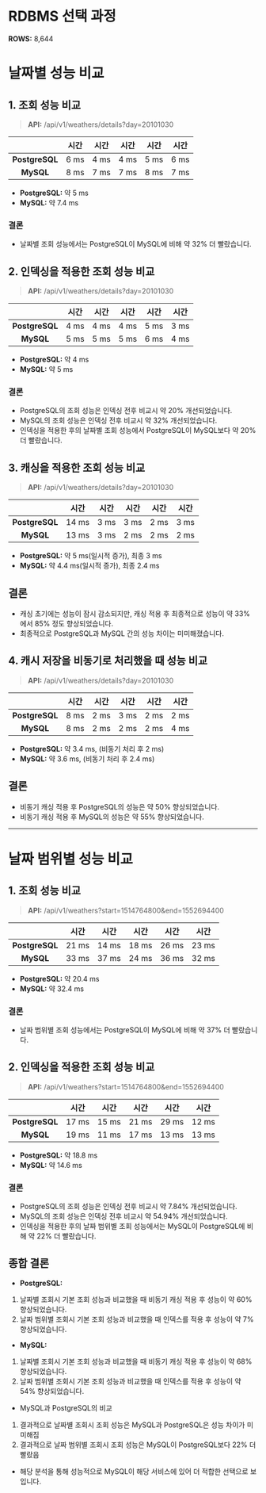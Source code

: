 # RDBMS 선택 과정
**ROWS:** 8,644

# 날짜별 성능 비교
## 1. 조회 성능 비교
> **API:** /api/v1/weathers/details?day=20101030

|                |  시간  |  시간  |  시간  |  시간  |  시간  |
|:--------------:|:----:|:----:|:----:|:----:|:----:|
| **PostgreSQL** | 6 ms | 4 ms | 4 ms | 5 ms | 6 ms |
|   **MySQL**    | 8 ms | 7 ms | 7 ms | 8 ms | 7 ms |

- **PostgreSQL:** 약 5 ms
- **MySQL:** 약 7.4 ms

### 결론
- 날짜별 조회 성능에서는 PostgreSQL이 MySQL에 비해 약 32% 더 빨랐습니다.



## 2. 인덱싱을 적용한 조회 성능 비교
> **API:** /api/v1/weathers/details?day=20101030

|                |  시간  |  시간  |  시간  |  시간  |  시간  |
|:--------------:|:----:|:----:|:----:|:----:|:----:|
| **PostgreSQL** | 4 ms | 4 ms | 4 ms | 5 ms | 3 ms |
|   **MySQL**    | 5 ms | 5 ms | 5 ms | 6 ms | 4 ms |

- **PostgreSQL:** 약 4 ms
- **MySQL:** 약 5 ms

### 결론
- PostgreSQL의 조회 성능은 인덱싱 전후 비교시 약 20% 개선되었습니다.
- MySQL의 조회 성능은 인덱싱 전후 비교시 약 32% 개선되었습니다.
- 인덱싱을 적용한 후의 날짜별 조회 성능에서 PostgreSQL이 MySQL보다 약 20% 더 빨랐습니다.



## 3. 캐싱을 적용한 조회 성능 비교
> **API:** /api/v1/weathers/details?day=20101030

|                |  시간   |  시간  |  시간  |  시간  |  시간  |
|:--------------:|:-----:|:----:|:----:|:----:|:----:|
| **PostgreSQL** | 14 ms | 3 ms | 3 ms | 2 ms | 3 ms |
|   **MySQL**    | 13 ms | 3 ms | 2 ms | 2 ms | 2 ms |

- **PostgreSQL:** 약 5 ms(일시적 증가), 최종 3 ms
- **MySQL:** 약 4.4 ms(일시적 증가), 최종 2.4 ms

## 결론
- 캐싱 초기에는 성능이 잠시 감소되지만, 캐싱 적용 후 최종적으로 성능이 약 33% 에서 85% 정도 향상되었습니다.
- 최종적으로 PostgreSQL과 MySQL 간의 성능 차이는 미미해졌습니다.



## 4. 캐시 저장을 비동기로 처리했을 때 성능 비교
> **API:** /api/v1/weathers/details?day=20101030

|                |  시간  |  시간  |  시간  |  시간  |  시간  |
|:--------------:|:----:|:----:|:----:|:----:|:----:|
| **PostgreSQL** | 8 ms | 2 ms | 3 ms | 2 ms | 2 ms |
|   **MySQL**    | 8 ms | 2 ms | 2 ms | 2 ms | 4 ms |

- **PostgreSQL:** 약 3.4 ms, (비동기 처리 후 2 ms)
- **MySQL:** 약 3.6 ms, (비동기 처리 후 2.4 ms)

## 결론
- 비동기 캐싱 적용 후 PostgreSQL의 성능은 약 50% 향상되었습니다.
- 비동기 캐싱 적용 후 MySQL의 성능은 약 55% 향상되었습니다.

---

# 날짜 범위별 성능 비교

## 1. 조회 성능 비교
> **API:** /api/v1/weathers?start=1514764800&end=1552694400

|                |  시간   |  시간   |  시간   |  시간   |  시간   |
|:--------------:|:-----:|:-----:|:-----:|:-----:|:-----:|
| **PostgreSQL** | 21 ms | 14 ms | 18 ms | 26 ms | 23 ms |
|   **MySQL**    | 33 ms | 37 ms | 24 ms | 36 ms | 32 ms |

- **PostgreSQL:** 약 20.4 ms
- **MySQL:** 약 32.4 ms

### 결론
- 날짜 범위별 조회 성능에서는 PostgreSQL이 MySQL에 비해 약 37% 더 빨랐습니다.



## 2. 인덱싱을 적용한 조회 성능 비교
> **API:** /api/v1/weathers?start=1514764800&end=1552694400

|                |  시간   |  시간   |  시간   |  시간   |  시간   |
|:--------------:|:-----:|:-----:|:-----:|:-----:|:-----:|
| **PostgreSQL** | 17 ms | 15 ms | 21 ms | 29 ms | 12 ms |
|   **MySQL**    | 19 ms | 11 ms | 17 ms | 13 ms | 13 ms |

- **PostgreSQL:** 약 18.8 ms
- **MySQL:** 약 14.6 ms

### 결론
- PostgreSQL의 조회 성능은 인덱싱 전후 비교시 약 7.84% 개선되었습니다.
- MySQL의 조회 성능은 인덱싱 전후 비교시 약 54.94% 개선되었습니다.
- 인덱싱을 적용한 후의 날짜 범위별 조회 성능에서는 MySQL이 PostgreSQL에 비해 약 22% 더 빨랐습니다.



## 종합 결론
- **PostgreSQL:**
1. 날짜별 조회시 기본 조회 성능과 비교했을 때 비동기 캐싱 적용 후 성능이 약 60% 향상되었습니다.
2. 날짜 범위별 조회시 기본 조회 성능과 비교했을 때 인덱스를 적용 후 성능이 약 7% 향상되었습니다.

- **MySQL:**
1. 날짜별 조회시 기본 조회 성능과 비교했을 때 비동기 캐싱 적용 후 성능이 약 68% 향상되었습니다.
2. 날짜 범위별 조회시 기본 조회 성능과 비교했을 때 인덱스를 적용 후 성능이 약 54% 향상되었습니다.

- MySQL과 PostgreSQL의 비교
1. 결과적으로 날짜별 조회시 조회 성능은 MySQL과 PostgreSQL은 성능 차이가 미미해짐
2. 결과적으로 날짜 범위별 조회시 조회 성능은 MySQL이 PostgreSQL보다 22% 더 빨랐음

- 해당 분석을 통해 성능적으로 MySQL이 해당 서비스에 있어 더 적합한 선택으로 보입니다.